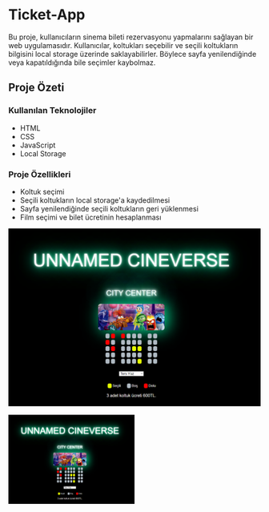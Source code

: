 # Ticket-App

Bu proje, kullanıcıların sinema bileti rezervasyonu yapmalarını sağlayan bir web uygulamasıdır. Kullanıcılar, koltukları seçebilir ve seçili koltukların bilgisini local storage üzerinde saklayabilirler. Böylece sayfa yenilendiğinde veya kapatıldığında bile seçimler kaybolmaz.

## Proje Özeti

### Kullanılan Teknolojiler
- HTML
- CSS
- JavaScript
- Local Storage

### Proje Özellikleri
- Koltuk seçimi
- Seçili koltukların local storage'a kaydedilmesi
- Sayfa yenilendiğinde seçili koltukların geri yüklenmesi
- Film seçimi ve bilet ücretinin hesaplanması

![Ekran Görüntüsü 1](images/pic.png)

<img src="images/pic.png" alt="Ekran Görüntüsü 1" style="width:50%;">
